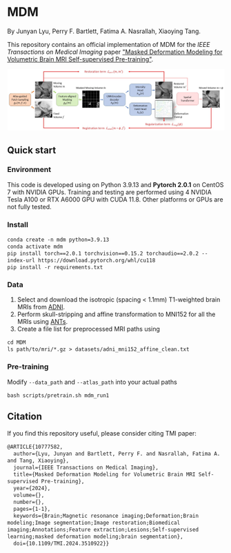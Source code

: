 # MDM

By Junyan Lyu, Perry F. Bartlett, Fatima A. Nasrallah, Xiaoying Tang.

This repository contains an official implementation of MDM for the *IEEE Transactions on Medical Imaging* paper ["Masked Deformation Modeling for Volumetric Brain MRI Self-supervised Pre-training"](https://ieeexplore.ieee.org/document/10777582).

![image](./assets/pipeline.jpg)

## Quick start

### Environment

This code is developed using on Python 3.9.13 and **Pytorch 2.0.1** on CentOS 7 with NVIDIA GPUs. Training and testing are performed using 4 NVIDIA Tesla A100 or RTX A6000 GPU with CUDA 11.8. Other platforms or GPUs are not fully tested.

### Install

```shell
conda create -n mdm python=3.9.13
conda activate mdm
pip install torch==2.0.1 torchvision==0.15.2 torchaudio==2.0.2 --index-url https://download.pytorch.org/whl/cu118
pip install -r requirements.txt
```

### Data

1. Select and download the isotropic (spacing < 1.1mm) T1-weighted brain MRIs from [ADNI](adni.loni.usc.edu).
2. Perform skull-stripping and affine transformation to MNI152 for all the MRIs using [ANTs](https://github.com/ANTsX/ANTs).
3. Create a file list for preprocessed MRI paths using 

```shell
cd MDM
ls path/to/mri/*.gz > datasets/adni_mni152_affine_clean.txt
```

### Pre-training

Modify ```--data_path``` and ```--atlas_path``` into your actual paths

```shell
bash scripts/pretrain.sh mdm_run1
```

## Citation
If you find this repository useful, please consider citing TMI paper:

```
@ARTICLE{10777582,
  author={Lyu, Junyan and Bartlett, Perry F. and Nasrallah, Fatima A. and Tang, Xiaoying},
  journal={IEEE Transactions on Medical Imaging}, 
  title={Masked Deformation Modeling for Volumetric Brain MRI Self-supervised Pre-training}, 
  year={2024},
  volume={},
  number={},
  pages={1-1},
  keywords={Brain;Magnetic resonance imaging;Deformation;Brain modeling;Image segmentation;Image restoration;Biomedical imaging;Annotations;Feature extraction;Lesions;Self-supervised learning;masked deformation modeling;brain segmentation},
  doi={10.1109/TMI.2024.3510922}}
```

